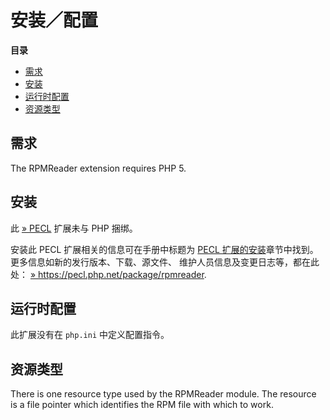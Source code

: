安装／配置
==========

**目录**

-   [需求](/rpmreader/setup.html#需求)
-   [安装](/rpmreader/setup.html#安装)
-   [运行时配置](/rpmreader/setup.html#运行时配置)
-   [资源类型](/rpmreader/setup.html#资源类型)

需求
----

The RPMReader extension requires PHP 5.

安装
----

此 <a href="https://pecl.php.net/" class="link external">» PECL</a>
扩展未与 PHP 捆绑。

安装此 PECL 扩展相关的信息可在手册中标题为
<a href="/install/pecl.html" class="link">PECL 扩展的安装</a>章节中找到。更多信息如新的发行版本、下载、源文件、
维护人员信息及变更日志等，都在此处：
<a href="https://pecl.php.net/package/rpmreader" class="link external">» https://pecl.php.net/package/rpmreader</a>.

运行时配置
----------

此扩展没有在 `php.ini` 中定义配置指令。

资源类型
--------

There is one resource type used by the RPMReader module. The resource is
a file pointer which identifies the RPM file with which to work.
